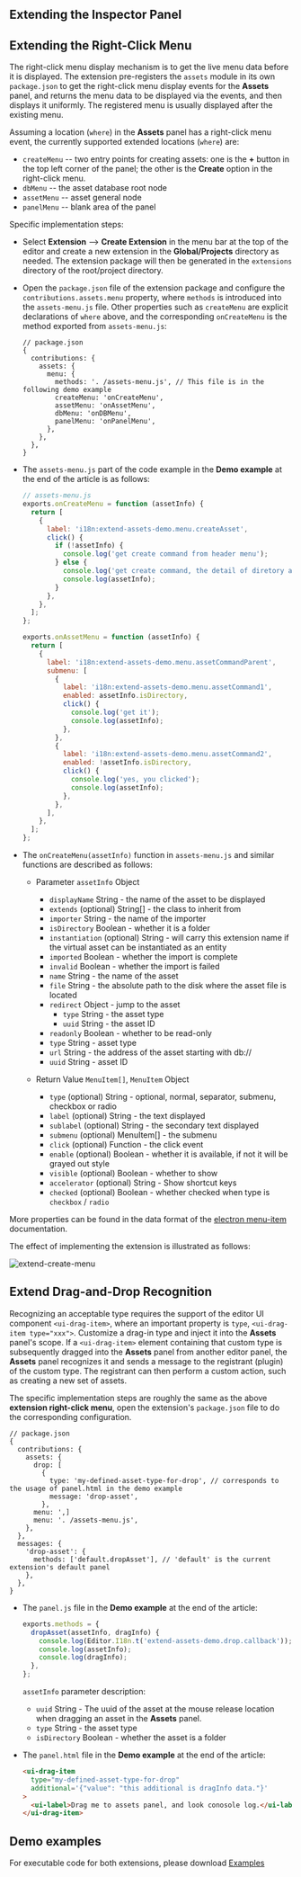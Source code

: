 ## Extending the Inspector Panel

## Extending the Right-Click Menu

The right-click menu display mechanism is to get the live menu data before it is displayed. The extension pre-registers the `assets` module in its own `package.json` to get the right-click menu display events for the **Assets** panel, and returns the menu data to be displayed via the events, and then displays it uniformly. The registered menu is usually displayed after the existing menu.

Assuming a location (`where`) in the **Assets** panel has a right-click menu event, the currently supported extended locations (`where`) are:

- `createMenu` -- two entry points for creating assets: one is the **+** button in the top left corner of the panel; the other is the **Create** option in the right-click menu.
- `dbMenu` -- the asset database root node
- `assetMenu` -- asset general node
- `panelMenu` -- blank area of the panel

Specific implementation steps:

- Select **Extension** --> **Create Extension** in the menu bar at the top of the editor and create a new extension in the **Global/Projects** directory as needed. The extension package will then be generated in the `extensions` directory of the root/project directory.
- Open the `package.json` file of the extension package and configure the `contributions.assets.menu` property, where `methods` is introduced into the `assets-menu.js` file. Other properties such as `createMenu` are explicit declarations of `where` above, and the corresponding `onCreateMenu` is the method exported from `assets-menu.js`:

  ```json5
  // package.json
  {
    contributions: {
      assets: {
        menu: {
          methods: '. /assets-menu.js', // This file is in the following demo example
          createMenu: 'onCreateMenu',
          assetMenu: 'onAssetMenu',
          dbMenu: 'onDBMenu',
          panelMenu: 'onPanelMenu',
        },
      },
    },
  }
  ```

- The `assets-menu.js` part of the code example in the **Demo example** at the end of the article is as follows:

  ```javascript
  // assets-menu.js
  exports.onCreateMenu = function (assetInfo) {
    return [
      {
        label: 'i18n:extend-assets-demo.menu.createAsset',
        click() {
          if (!assetInfo) {
            console.log('get create command from header menu');
          } else {
            console.log('get create command, the detail of diretory asset is:');
            console.log(assetInfo);
          }
        },
      },
    ];
  };

  exports.onAssetMenu = function (assetInfo) {
    return [
      {
        label: 'i18n:extend-assets-demo.menu.assetCommandParent',
        submenu: [
          {
            label: 'i18n:extend-assets-demo.menu.assetCommand1',
            enabled: assetInfo.isDirectory,
            click() {
              console.log('get it');
              console.log(assetInfo);
            },
          },
          {
            label: 'i18n:extend-assets-demo.menu.assetCommand2',
            enabled: !assetInfo.isDirectory,
            click() {
              console.log('yes, you clicked');
              console.log(assetInfo);
            },
          },
        ],
      },
    ];
  };
  ```

- The `onCreateMenu(assetInfo)` function in `assets-menu.js` and similar functions are described as follows:

  - Parameter `assetInfo` Object

    - `displayName` String - the name of the asset to be displayed
    - `extends` (optional) String[] - the class to inherit from
    - `importer` String - the name of the importer
    - `isDirectory` Boolean - whether it is a folder
    - `instantiation` (optional) String - will carry this extension name if the virtual asset can be instantiated as an entity
    - `imported` Boolean - whether the import is complete
    - `invalid` Boolean - whether the import is failed
    - `name` String - the name of the asset
    - `file` String - the absolute path to the disk where the asset file is located
    - `redirect` Object - jump to the asset
      - `type` String - the asset type
      - `uuid` String - the asset ID
    - `readonly` Boolean - whether to be read-only
    - `type` String - asset type
    - `url` String - the address of the asset starting with db://
    - `uuid` String - asset ID

  - Return Value `MenuItem[]`, `MenuItem` Object

    - `type` (optional) String - optional, normal, separator, submenu, checkbox or radio
    - `label` (optional) String - the text displayed
    - `sublabel` (optional) String - the secondary text displayed
    - `submenu` (optional) MenuItem[] - the submenu
    - `click` (optional) Function - the click event
    - `enable` (optional) Boolean - whether it is available, if not it will be grayed out style
    - `visible` (optional) Boolean - whether to show
    - `accelerator` (optional) String - Show shortcut keys
    - `checked` (optional) Boolean - whether checked when type is `checkbox` / `radio`

More properties can be found in the data format of the [electron menu-item](https://www.electronjs.org/docs/api/menu-item) documentation.

The effect of implementing the extension is illustrated as follows:

![extend-create-menu](img/extend-create-menu.png)

## Extend Drag-and-Drop Recognition

Recognizing an acceptable type requires the support of the editor UI component `<ui-drag-item>`, where an important property is `type`, `<ui-drag-item type="xxx">`. Customize a drag-in type and inject it into the **Assets** panel's scope. If a `<ui-drag-item>` element containing that custom type is subsequently dragged into the **Assets** panel from another editor panel, the **Assets** panel recognizes it and sends a message to the registrant (plugin) of the custom type. The registrant can then perform a custom action, such as creating a new set of assets.

The specific implementation steps are roughly the same as the above **extension right-click menu**, open the extension's `package.json` file to do the corresponding configuration.

```json5
// package.json
{
  contributions: {
    assets: {
      drop: [
        {
          type: 'my-defined-asset-type-for-drop', // corresponds to the usage of panel.html in the demo example
          message: 'drop-asset',
        },
      menu: ',]
      menu: '. /assets-menu.js',
    },
  },
  messages: {
    'drop-asset': {
      methods: ['default.dropAsset'], // 'default' is the current extension's default panel
    },
  },
}
```

- The `panel.js` file in the **Demo example** at the end of the article:

  ```javascript
  exports.methods = {
    dropAsset(assetInfo, dragInfo) {
      console.log(Editor.I18n.t('extend-assets-demo.drop.callback'));
      console.log(assetInfo);
      console.log(dragInfo);
    },
  };
  ```

  `assetInfo` parameter description:

    - `uuid` String - The uuid of the asset at the mouse release location when dragging an asset in the **Assets** panel.
    - `type` String - the asset type
    - `isDirectory` Boolean - whether the asset is a folder

- The `panel.html` file in the **Demo example** at the end of the article:

  ```html
  <ui-drag-item
    type="my-defined-asset-type-for-drop"
    additional='{"value": "this additional is dragInfo data."}'
  >
    <ui-label>Drag me to assets panel, and look conosole log.</ui-label>
  </ui-drag-item>
  ```

## Demo examples

For executable code for both extensions, please download <a href="img/extend-assets-demo.zip" target="_blank">Examples</a>

